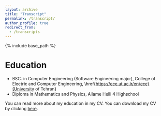 ```yaml
---
layout: archive
title: "Transcript"
permalink: /transcript/
author_profile: true
redirect_from:
  - /transcripts
---
```


{% include base_path %}

Education
======
* BSC. in Computer Engineering (Software Engineering major), College of Electric and Computer Engineering, \href{https://ece.ut.ac.ir/en/ece}{University of Tehran}
* Diploma in Mathematics and Physics, Allame Helli 4 Highschool

You can read more about my education in my CV. You can download my CV by clicking [here](/files/SinaKamali_cv.pdf).